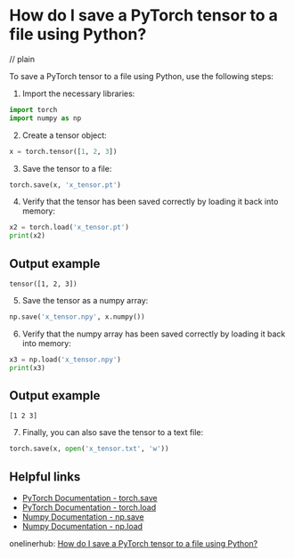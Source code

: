 # How do I save a PyTorch tensor to a file using Python?
// plain

To save a PyTorch tensor to a file using Python, use the following steps:

1. Import the necessary libraries:
```python
import torch
import numpy as np
```

2. Create a tensor object:
```python
x = torch.tensor([1, 2, 3])
```

3. Save the tensor to a file:
```python
torch.save(x, 'x_tensor.pt')
```

4. Verify that the tensor has been saved correctly by loading it back into memory:
```python
x2 = torch.load('x_tensor.pt')
print(x2)
```
## Output example

```
tensor([1, 2, 3])
```

5. Save the tensor as a numpy array:
```python
np.save('x_tensor.npy', x.numpy())
```

6. Verify that the numpy array has been saved correctly by loading it back into memory:
```python
x3 = np.load('x_tensor.npy')
print(x3)
```
## Output example

```
[1 2 3]
```

7. Finally, you can also save the tensor to a text file:
```python
torch.save(x, open('x_tensor.txt', 'w'))
```

## Helpful links
- [PyTorch Documentation - torch.save](https://pytorch.org/docs/stable/torch.html#torch.save)
- [PyTorch Documentation - torch.load](https://pytorch.org/docs/stable/torch.html#torch.load)
- [Numpy Documentation - np.save](https://numpy.org/doc/stable/reference/generated/numpy.save.html)
- [Numpy Documentation - np.load](https://numpy.org/doc/stable/reference/generated/numpy.load.html)

onelinerhub: [How do I save a PyTorch tensor to a file using Python?](https://onelinerhub.com/python-pytorch/how-do-i-save-a-pytorch-tensor-to-a-file-using-python)